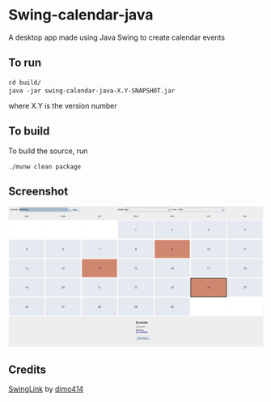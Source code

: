 # Swing-calendar-java
A desktop app made using Java Swing to create calendar events

## To run
```
cd build/
java -jar swing-calendar-java-X.Y-SNAPSHOT.jar
```
where X.Y is the version number

## To build
To build the source, run
```
./mvnw clean package
```

## Screenshot
![screenshot](assets/screenshot.png)

## Credits
[SwingLink](https://github.com/dimo414/jgrep/blob/master/src/grep/SwingLink.java) by [dimo414](https://github.com/dimo414)

